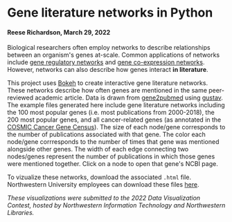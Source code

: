 # Gene literature networks in Python
#### Reese Richardson, March 29, 2022


Biological researchers often employ networks to describe relationships between an organism's genes at-scale. Common applications of networks include [gene regulatory networks](https://www.nature.com/articles/s41598-018-37667-4) and [gene co-expression networks](https://www.frontiersin.org/articles/10.3389/fgene.2019.01214/full). However, networks can also describe how genes interact **in literature**. 

This project uses [Bokeh](https://docs.bokeh.org/en/latest/) to create interactive gene literature networks. These networks describe how often genes are mentioned in the same peer-reviewed academic article. Data is drawn from [gene2pubmed](ftp.ncbi.nlm.nih.gov/gene/DATA/) using [gustav](https://github.com/tstoeger/gustav). The example files generated here include gene literature networks including the 100 most popular genes (i.e. most publications from 2000-2018), the 200 most popular genes, and all cancer-related genes (as annotated in the [COSMIC Cancer Gene Census](https://cancer.sanger.ac.uk/census)). The size of each node/gene corresponds to the number of publications associated with that gene. The color each node/gene corrresponds to the number of times that gene was mentioned alongside other genes. The width of each edge connecting two nodes/genes represent the number of publications in which those genes were mentioned together. Click on a node to open that gene's NCBI page.

To vizualize these networks, download the associated `.html` file. Northwestern University employees can download these files [here](https://nuwildcat-my.sharepoint.com/:f:/g/personal/rar0738_ads_northwestern_edu/Eo3hJJxWhjxFt3_AvF-IufEBmjQKvoJzhEAwl3-tuHqrcw?e=mGRGHR).

*These visualizations were submitted to the 2022 Data Visualization Contest, hosted by Northwestern Information Technology and Northwestern Libraries.*